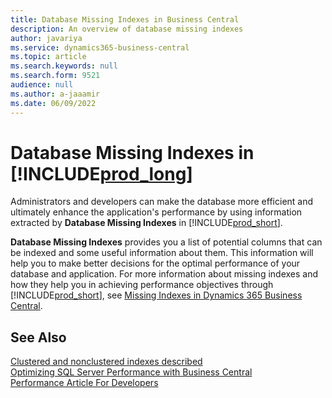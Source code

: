```yaml
---
title: Database Missing Indexes in Business Central
description: An overview of database missing indexes
author: javariya
ms.service: dynamics365-business-central
ms.topic: article
ms.search.keywords: null
ms.search.form: 9521
audience: null
ms.author: a-jaaamir
ms.date: 06/09/2022
---
```

# <a name="database-missing-indexes-in-"></a>Database Missing Indexes in [!INCLUDE[prod_long](includes/prod_long.md)]

Administrators and developers can make the database more efficient and ultimately enhance the application's performance by using information extracted by **Database Missing Indexes** in [!INCLUDE[prod_short](includes/prod_short.md)].

**Database Missing Indexes** provides you a list of potential columns that can be indexed and some useful information about them. This information will help you to make better decisions for the optimal performance of your database and application. For more information about missing indexes and how they help you in achieving performance objectives through [!INCLUDE[prod_short](includes/prod_short.md)], see [Missing Indexes in Dynamics 365 Business Central](/dynamics365/business-central/dev-itpro/administration/database-missing-indexes).

## <a name="see-also"></a>See Also

[Clustered and nonclustered indexes described](/sql/relational-databases/indexes/clustered-and-nonclustered-indexes-described)  
[Optimizing SQL Server Performance with Business Central](/dynamics365/business-central/dev-itpro/administration/optimize-sql-server-performance)  
[Performance Article For Developers](/dynamics365/business-central/dev-itpro/performance/performance-developer)  
